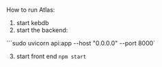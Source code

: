 How to run Atlas:


1. start kebdb
2. start the backend:


```sudo uvicorn api:app --host "0.0.0.0" --port 8000`

3. start front end `npm start`
